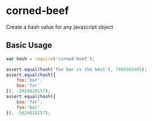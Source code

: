 corned-beef
===========

Create a hash value for any javascript object

Basic Usage
-----------
```js
var hash = require('corned-beef');

assert.equal(hash('foo bar is the best'), 7489163405);
assert.equal(hash({
    foo:'bar',
    boo:'far'
}), -5924828157);
assert.equal(hash({
    boo:'far',
    foo:'bar'
}), -5924828157);
```
